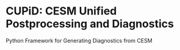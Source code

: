 # CUPiD: CESM Unified Postprocessing and Diagnostics
Python Framework for Generating Diagnostics from CESM
